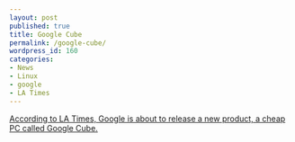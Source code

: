 ```yaml
---
layout: post
published: true
title: Google Cube
permalink: /google-cube/
wordpress_id: 160
categories:
- News
- Linux
- google
- LA Times
---
```



<a href="http://articles.latimes.com/2006/jan/01/business/fi-predict1">According to LA Times, Google is about to release a new product, a cheap PC called Google Cube.</a>
